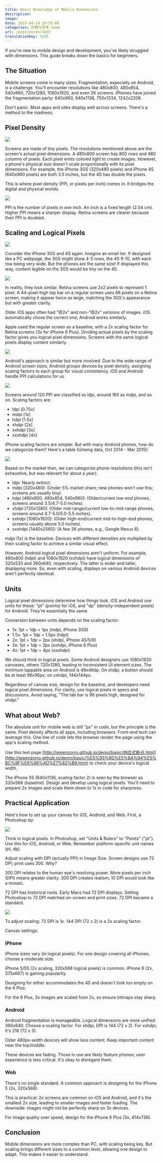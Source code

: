 ```yaml
---
title: Basic Knowledge of Mobile Dimensions
description:
image:
date: 2015-04-19 19:55:00
categories: 折腾与思考-Geek
url: /post/en/en/3435
translationKey: 3435
---
```


If you're new to mobile design and development, you've likely struggled with dimensions. This guide breaks down the basics for beginners.

## The Situation

Mobile screens come in many sizes. Fragmentation, especially on Android, is a challenge. You'll encounter resolutions like 480x800, 480x854, 540x960, 720x1280, 1080x1920, and even 2K screens. iPhones have joined the fragmentation party: 640x960, 640x1136, 750x1334, 1242x2208.

Don't panic. Most apps and sites display well across screens. There's a method to the madness.

## Pixel Density

![](https://cdn.victor42.work/posts/2015-04/04-17/1.jpg)

Screens are made of tiny pixels. The resolutions mentioned above are the screen's actual pixel dimensions. A 480x800 screen has 800 rows and 480 columns of pixels. Each pixel emits colored light to create images. However, a phone's physical size doesn't scale proportionally with its pixel dimensions. For example, the iPhone 3GS (320x480 pixels) and iPhone 4S (640x960 pixels) are both 3.5 inches, but the 4S has double the pixels.

This is where pixel density (PPI, or pixels per inch) comes in. It bridges the digital and physical worlds.

![](https://cdn.victor42.work/posts/2015-04/04-17/2.png)

PPI is the number of pixels in one inch. An inch is a fixed length (2.54 cm). Higher PPI means a sharper display. Retina screens are clearer because their PPI is doubled.

## Scaling and Logical Pixels

![](https://cdn.victor42.work/posts/2015-04/04-17/3.png)

Consider the iPhone 3GS and 4S again. Imagine an email list.  If designed like a PC webpage, the 3GS might show 4-5 rows, the 4S 9-10, with each row being very wide. But the phones are the same size!  If displayed this way, content legible on the 3GS would be tiny on the 4S.

![](https://cdn.victor42.work/posts/2015-04/04-17/5.png)

In reality, they look similar. Retina screens use 2x2 pixels to represent 1 pixel. A 44-pixel-high top bar on a regular screen uses 88 pixels on a Retina screen, making it appear twice as large, matching the 3GS's appearance but with greater clarity.

Older iOS apps often had "@2x" and non-"@2x" versions of images. iOS automatically chose the correct one; Android works similarly.

Apple used the regular screen as a baseline, with a 2x scaling factor for Retina screens (3x for iPhone 6 Plus). Dividing actual pixels by the scaling factor gives you logical pixel dimensions. Screens with the same logical pixels display content similarly.

![](https://cdn.victor42.work/posts/2015-04/04-17/6.png)

Android's approach is similar but more involved. Due to the wide range of Android screen sizes, Android groups devices by pixel density, assigning scaling factors to each group for visual consistency. iOS and Android handle PPI calculations for us.

![](https://cdn.victor42.work/posts/2015-04/04-17/4.png)

Screens around 120 PPI are classified as ldpi, around 160 as mdpi, and so on.  Scaling factors are:

*   ldpi [0.75x]
*   mdpi [1x]
*   hdpi [1.5x]
*   xhdpi [2x]
*   xxhdpi [3x]
*   xxxhdpi [4x]

iPhone scaling factors are simpler.  But with many Android phones, how do we categorize them? Here's a table (Umeng data, Oct 2014 - Mar 2015):

![](https://cdn.victor42.work/posts/2015-04/04-17/7.png)

Based on the market then, we can categorize phone resolutions (this isn't exhaustive, but was relevant for about a year):

*   ldpi: Nearly extinct.
*   mdpi [320x480]: (Under 5% market share; new phones won't use this; screens are usually tiny).
*   hdpi [480x800, 480x854, 540x960]: (Older/current low-end phones, screens around 3.5/4.7-5.0 inches).
*   xhdpi [720x1280]: (Older mid-range/current low-to-mid-range phones, screens around 4.7-5.0/5.0-5.5 inches).
*   xxhdpi [1080x1920]: (Older high-end/current mid-to-high-end phones, screens usually above 5.0 inches).
*   xxxhdpi [1440x2560]: (A few 2K phones, e.g., Google Nexus 6).

mdpi (1x) is the baseline. Devices with different densities are multiplied by their scaling factor to achieve a similar visual effect.

However, Android logical pixel dimensions aren't uniform. For example, 480x800 (hdpi) and 1080x1920 (xxhdpi) have logical dimensions of 320x533 and 360x640, respectively. The latter is wider and taller, displaying more. So, even with scaling, displays on various Android devices aren't perfectly identical.

## Units

Logical pixel dimensions determine how things look. iOS and Android use units for these: "pt" (points) for iOS, and "dp" (density-independent pixels) for Android. They're essentially the same.

Conversion between units depends on the scaling factor:

*   1x: 1pt = 1dp = 1px (mdpi, iPhone 3GS)
*   1.5x: 1pt = 1dp = 1.5px (hdpi)
*   2x: 1pt = 1dp = 2px (xhdpi, iPhone 4S/5/6)
*   3x: 1pt = 1dp = 3px (xxhdpi, iPhone 6 Plus)
*   4x: 1pt = 1dp = 4px (xxxhdpi)

We should think in logical pixels. Some Android designers use 1080x1920 canvases, others 720x1280, leading to inconsistent UI element sizes. The minimum tappable area on Android is 48x48dp. On xhdpi, a button should be at least 96x96px; on xxhdpi, 144x144px.

Regardless of canvas size, design for the baseline, and developers need logical pixel dimensions. For clarity, use logical pixels in specs and discussions. Avoid saying, "The tab bar is 96 pixels high, designed for xhdpi."

## What about Web?

The absolute unit for mobile web is still "px" in code, but the principle is the same. Pixel density affects all apps, including browsers. Front-end tech can leverage this. One line of code lets the browser render the page using the app's scaling method.

Use this test page [http://greenzorro.github.io/demo/basic/响应式断点.html](http://greenzorro.github.io/demo/basic/%E5%93%8D%E5%BA%94%E5%BC%8F%E6%96%AD%E7%82%B9.html) to check your device's logical width.

The iPhone 5S (640x1136, scaling factor 2) is seen by the browser as 320x568 (baseline). Design and develop using logical pixels. You'll need to prepare 2x images and scale them down to 1x in code for sharpness.

## Practical Application

Here's how to set up your canvas for iOS, Android, and Web. First, a Photoshop tip:

![](https://cdn.victor42.work/posts/2015-04/04-17/8.png)

Think in logical pixels. In Photoshop, set "Units & Rulers" to "Points" ("pt"). Use this for iOS, Android, or Web. Remember platform-specific unit names (pt, dp).

Adjust scaling with DPI (actually PPI) in Image Size. Screen designs use 72 DPI; print uses 300. Why?

300 DPI relates to the human eye's resolving power.  More pixels per inch (DPI) means greater clarity. 300 DPI creates realism; 10 DPI would look like a mosaic.

72 DPI has historical roots. Early Macs had 72 DPI displays. Setting Photoshop to 72 DPI matched on-screen and print sizes. 72 DPI became a standard.

![](https://cdn.victor42.work/posts/2015-04/04-17/9.png)

To adjust scaling: 72 DPI is 1x. 144 DPI (72 x 2) is a 2x scaling factor.

Canvas settings:

### iPhone

iPhone sizes vary (in logical pixels). For one design covering all iPhones, choose a moderate size.

iPhone 5/5S (2x scaling, 320x568 logical pixels) is common. iPhone 6 (2x, 375x667) is gaining popularity.

Designing for either accommodates the 4S and doesn't look too empty on the 6 Plus.

For the 6 Plus, 3x images are scaled from 2x, so ensure bitmaps stay sharp.

### Android

Android fragmentation is manageable. Logical dimensions are more unified: 360x640. Choose a scaling factor. For xhdpi, DPI is 144 (72 x 2). For xxhdpi, it's 216 (72 x 3).

Older 480px-width devices will show less content. Keep important content near the top/middle.

These devices are fading. Those in use are likely feature phones; user experience is less critical. It's okay to disregard them.

### Web

There's no single standard. A common approach is designing for the iPhone 5 (2x, 320x568).

This is practical: 2x screens are common on iOS and Android, and it's the smallest 2x size, leading to smaller images and faster loading. The downside: images might not be perfectly sharp on 3x devices.

For image quality over speed, design for the iPhone 6 Plus (3x, 414x736).

## Conclusion

Mobile dimensions are more complex than PC, with scaling being key. But scaling brings different sizes to a common level, allowing one design to adapt. This makes it easier to understand.